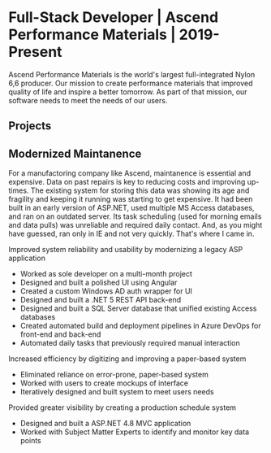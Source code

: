 # Full-Stack Developer | Ascend Performance Materials | 2019-Present

Ascend Performance Materials is the world's largest full-integrated Nylon 6,6 producer. Our mission to create performance materials that improved quality of life and inspire a better tomorrow. As part of that mission, our software needs to meet the needs of our users.


## Projects


## Modernized Maintanence

For a manufactoring company like Ascend, maintanence is essential and expensive. Data on past repairs is key to reducing costs and improving up-times. The existing system for storing this data was showing its age and fragility and keeping it running was starting to get expensive. It had been built in an early version of ASP.NET, used multiple MS Access databases, and ran on an outdated server. Its task scheduling (used for morning emails and data pulls) was unreliable and required daily contact. And, as you might have guessed, ran only in IE and not very quickly. That's where I came in.

Improved system reliability and usability by modernizing a legacy ASP application

- Worked as sole developer on a multi-month project 
- Designed and built a polished UI using Angular 
- Created a custom Windows AD auth wrapper for UI 
- Designed and built a .NET 5 REST API back-end 
- Designed and built a SQL Server database that unified existing Access databases
- Created automated build and deployment pipelines in Azure DevOps for front-end and back-end
- Automated daily tasks that previously required manual interaction 


Increased efficiency by digitizing and improving a paper-based system 

- Eliminated reliance on error-prone, paper-based system 
- Worked with users to create mockups of interface 
- Iteratively designed and built system to meet users needs  


Provided greater visibility by creating a production schedule system 

- Designed and built a ASP.NET 4.8 MVC application 
- Worked with Subject Matter Experts to identify and monitor key data points 